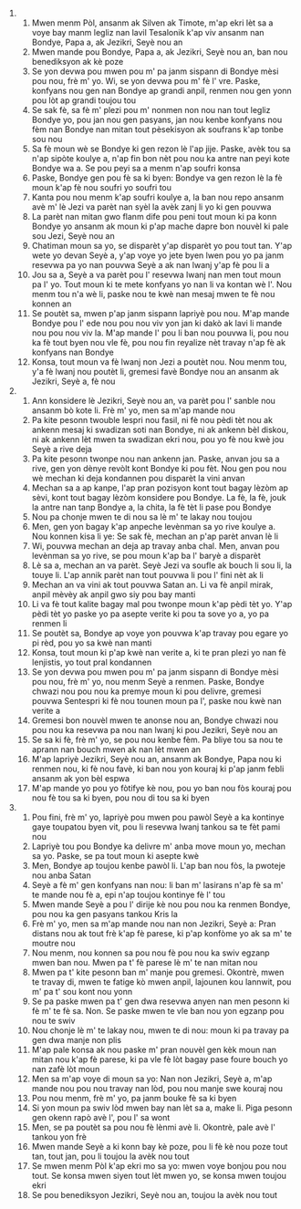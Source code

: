 <ol>
  <li>
    <ol>
      <li>Mwen menm Pòl, ansanm ak Silven ak Timote, m'ap ekri lèt sa a voye bay manm legliz nan lavil Tesalonik k'ap viv ansanm nan Bondye, Papa a, ak Jezikri, Seyè nou an</li>
      <li>Mwen mande pou Bondye, Papa a, ak Jezikri, Seyè nou an, ban nou benediksyon ak kè poze</li>
      <li>Se yon devwa pou mwen pou m' pa janm sispann di Bondye mèsi pou nou, frè m' yo. Wi, se yon devwa pou m' fè l' vre. Paske, konfyans nou gen nan Bondye ap grandi anpil, renmen nou gen yonn pou lòt ap grandi toujou tou</li>
      <li>Se sak fè, sa fè m' plezi pou m' nonmen non nou nan tout legliz Bondye yo, pou jan nou gen pasyans, jan nou kenbe konfyans nou fèm nan Bondye nan mitan tout pèsekisyon ak soufrans k'ap tonbe sou nou</li>
      <li>Sa fè moun wè se Bondye ki gen rezon lè l'ap jije. Paske, avèk tou sa n'ap sipòte koulye a, n'ap fin bon nèt pou nou ka antre nan peyi kote Bondye wa a. Se pou peyi sa a menm n'ap soufri konsa</li>
      <li>Paske, Bondye gen pou fè sa ki byen: Bondye va gen rezon lè la fè moun k'ap fè nou soufri yo soufri tou</li>
      <li>Kanta pou nou menm k'ap soufri koulye a, la ban nou repo ansanm avè m' lè Jezi va parèt nan syèl la avèk zanj li yo ki gen pouvwa</li>
      <li>La parèt nan mitan gwo flanm dife pou peni tout moun ki pa konn Bondye yo ansanm ak moun ki p'ap mache dapre bon nouvèl ki pale sou Jezi, Seyè nou an</li>
      <li>Chatiman moun sa yo, se disparèt y'ap disparèt yo pou tout tan. Y'ap wete yo devan Seyè a, y'ap voye yo jete byen lwen pou yo pa janm resevwa pa yo nan pouvwa Seyè a ak nan lwanj y'ap fè pou li a</li>
      <li>Jou sa a, Seyè a va parèt pou l' resevwa lwanj nan men tout moun pa l' yo. Tout moun ki te mete konfyans yo nan li va kontan wè l'. Nou menm tou n'a wè li, paske nou te kwè nan mesaj mwen te fè nou konnen an</li>
      <li>Se poutèt sa, mwen p'ap janm sispann lapriyè pou nou. M'ap mande Bondye pou l' ede nou pou nou viv yon jan ki dakò ak lavi li mande nou pou nou viv la. M'ap mande l' pou li ban nou pouvwa li, pou nou ka fè tout byen nou vle fè, pou nou fin reyalize nèt travay n'ap fè ak konfyans nan Bondye</li>
      <li>Konsa, tout moun va fè lwanj non Jezi a poutèt nou. Nou menm tou, y'a fè lwanj nou poutèt li, gremesi favè Bondye nou an ansanm ak Jezikri, Seyè a, fè nou</li>
    </ol>
  </li>
  <li>
    <ol>
      <li>Ann konsidere lè Jezikri, Seyè nou an, va parèt pou l' sanble nou ansanm bò kote li. Frè m' yo, men sa m'ap mande nou</li>
      <li>Pa kite pesonn twouble lespri nou fasil, ni fè nou pèdi tèt nou ak ankenn mesaj ki swadizan soti nan Bondye, ni ak ankenn bèl diskou, ni ak ankenn lèt mwen ta swadizan ekri nou, pou yo fè nou kwè jou Seyè a rive deja</li>
      <li>Pa kite pesonn twonpe nou nan ankenn jan. Paske, anvan jou sa a rive, gen yon dènye revòlt kont Bondye ki pou fèt. Nou gen pou nou wè mechan ki deja kondannen pou disparèt la vini anvan</li>
      <li>Mechan sa a ap kanpe, l'ap pran pozisyon kont tout bagay lèzòm ap sèvi, kont tout bagay lèzòm konsidere pou Bondye. La fè, la fè, jouk la antre nan tanp Bondye a, la chita, la fè tèt li pase pou Bondye</li>
      <li>Nou pa chonje mwen te di nou sa lè m' te lakay nou toujou</li>
      <li>Men, gen yon bagay k'ap anpeche levènman sa yo rive koulye a. Nou konnen kisa li ye: Se sak fè, mechan an p'ap parèt anvan lè li</li>
      <li>Wi, pouvwa mechan an deja ap travay anba chal. Men, anvan pou levènman sa yo rive, se pou moun k'ap ba l' baryè a disparèt</li>
      <li>Lè sa a, mechan an va parèt. Seyè Jezi va soufle ak bouch li sou li, la touye li. L'ap annik parèt nan tout pouvwa li pou l' fini nèt ak li</li>
      <li>Mechan an va vini ak tout pouvwa Satan an. Li va fè anpil mirak, anpil mèvèy ak anpil gwo siy pou bay manti</li>
      <li>Li va fè tout kalite bagay mal pou twonpe moun k'ap pèdi tèt yo. Y'ap pèdi tèt yo paske yo pa asepte verite ki pou ta sove yo a, yo pa renmen li</li>
      <li>Se poutèt sa, Bondye ap voye yon pouvwa k'ap travay pou egare yo pi rèd, pou yo sa kwè nan manti</li>
      <li>Konsa, tout moun ki p'ap kwè nan verite a, ki te pran plezi yo nan fè lenjistis, yo tout pral kondannen</li>
      <li>Se yon devwa pou mwen pou m' pa janm sispann di Bondye mèsi pou nou, frè m' yo, nou menm Seyè a renmen. Paske, Bondye chwazi nou pou nou ka premye moun ki pou delivre, gremesi pouvwa Sentespri ki fè nou tounen moun pa l', paske nou kwè nan verite a</li>
      <li>Gremesi bon nouvèl mwen te anonse nou an, Bondye chwazi nou pou nou ka resevwa pa nou nan lwanj ki pou Jezikri, Seyè nou an</li>
      <li>Se sa ki fè, frè m' yo, se pou nou kenbe fèm. Pa bliye tou sa nou te aprann nan bouch mwen ak nan lèt mwen an</li>
      <li>M'ap lapriyè Jezikri, Seyè nou an, ansanm ak Bondye, Papa nou ki renmen nou, ki fè nou favè, ki ban nou yon kouraj ki p'ap janm febli ansanm ak yon bèl espwa</li>
      <li>M'ap mande yo pou yo fòtifye kè nou, pou yo ban nou fòs kouraj pou nou fè tou sa ki byen, pou nou di tou sa ki byen</li>
    </ol>
  </li>
  <li>
    <ol>
      <li>Pou fini, frè m' yo, lapriyè pou mwen pou pawòl Seyè a ka kontinye gaye toupatou byen vit, pou li resevwa lwanj tankou sa te fèt pami nou</li>
      <li>Lapriyè tou pou Bondye ka delivre m' anba move moun yo, mechan sa yo. Paske, se pa tout moun ki asepte kwè</li>
      <li>Men, Bondye ap toujou kenbe pawòl li. L'ap ban nou fòs, la pwoteje nou anba Satan</li>
      <li>Seyè a fè m' gen konfyans nan nou: li ban m' lasirans n'ap fè sa m' te mande nou fè a, epi n'ap toujou kontinye fè l' tou</li>
      <li>Mwen mande Seyè a pou l' dirije kè nou pou nou ka renmen Bondye, pou nou ka gen pasyans tankou Kris la</li>
      <li>Frè m' yo, men sa m'ap mande nou nan non Jezikri, Seyè a: Pran distans nou ak tout frè k'ap fè parese, ki p'ap konfòme yo ak sa m' te moutre nou</li>
      <li>Nou menm, nou konnen sa pou nou fè pou nou ka swiv egzanp mwen ban nou. Mwen pa t' fè parese lè m' te nan mitan nou</li>
      <li>Mwen pa t' kite pesonn ban m' manje pou gremesi. Okontrè, mwen te travay di, mwen te fatige kò mwen anpil, lajounen kou lannwit, pou m' pa t' sou kont nou yonn</li>
      <li>Se pa paske mwen pa t' gen dwa resevwa anyen nan men pesonn ki fè m' te fè sa. Non. Se paske mwen te vle ban nou yon egzanp pou nou te swiv</li>
      <li>Nou chonje lè m' te lakay nou, mwen te di nou: moun ki pa travay pa gen dwa manje non plis</li>
      <li>M'ap pale konsa ak nou paske m' pran nouvèl gen kèk moun nan mitan nou k'ap fè parese, ki pa vle fè lòt bagay pase foure bouch yo nan zafè lòt moun</li>
      <li>Men sa m'ap voye di moun sa yo: Nan non Jezikri, Seyè a, m'ap mande nou pou nou travay nan lòd, pou nou manje swe kouraj nou</li>
      <li>Pou nou menm, frè m' yo, pa janm bouke fè sa ki byen</li>
      <li>Si yon moun pa swiv lòd mwen bay nan lèt sa a, make li. Piga pesonn gen okenn rapò avè l', pou l' sa wont</li>
      <li>Men, se pa poutèt sa pou nou fè lènmi avè li. Okontrè, pale avè l' tankou yon frè</li>
      <li>Mwen mande Seyè a ki konn bay kè poze, pou li fè kè nou poze tout tan, tout jan, pou li toujou la avèk nou tout</li>
      <li>Se mwen menm Pòl k'ap ekri mo sa yo: mwen voye bonjou pou nou tout. Se konsa mwen siyen tout lèt mwen yo, se konsa mwen toujou ekri</li>
      <li>Se pou benediksyon Jezikri, Seyè nou an, toujou la avèk nou tout</li>
    </ol>
  </li>
</ol>